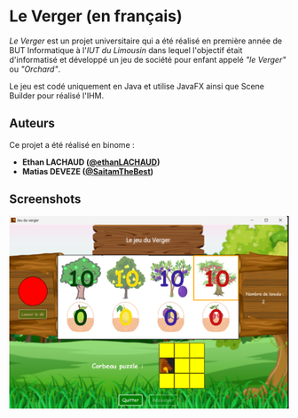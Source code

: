 
# Le Verger (en français)

*Le Verger* est un projet universitaire qui a été réalisé en première année de BUT Informatique à l'*IUT du Limousin* dans lequel l'objectif était d'informatisé et développé un jeu de société pour enfant appelé *"le Verger"* ou *"Orchard"*.

Le jeu est codé uniquement en Java et utilise JavaFX ainsi que Scene Builder pour réalisé l'IHM.
## Auteurs
Ce projet a été réalisé en binome : 
* **Ethan LACHAUD ([@ethanLACHAUD](https://github.com/EthanLACHAUD/EthanLACHAUD))**
* **Matias DEVEZE ([@SaitamTheBest](https://github.com/SaitamTheBest))**

## Screenshots

![capture-leverger](https://github.com/SaitamTheBest/LeVerger/blob/master/images-readme/capture-le-verger.png?raw=true)

